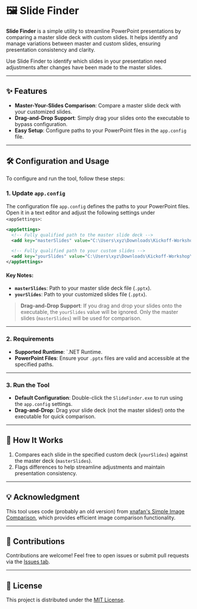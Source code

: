 # 🖼️ Slide Finder

**Slide Finder** is a simple utility to streamline PowerPoint presentations by comparing a master slide deck with custom slides. It helps identify and manage variations between master and custom slides, ensuring presentation consistency and clarity.

Use Slide Finder to identify which slides in your presentation need adjustments after changes have been made to the master slides.

---

## ✨ Features

- **Master-Your-Slides Comparison**: Compare a master slide deck with your customized slides.   
- **Drag-and-Drop Support**: Simply drag your slides onto the executable to bypass configuration.  
- **Easy Setup**: Configure paths to your PowerPoint files in the `app.config` file.

---

## 🛠️ Configuration and Usage

To configure and run the tool, follow these steps:

### 1. Update `app.config`
The configuration file `app.config` defines the paths to your PowerPoint files. Open it in a text editor and adjust the following settings under `<appSettings>`:

```xml
<appSettings>
  <!-- Fully qualified path to the master slide deck -->
  <add key="masterSlides" value="C:\Users\xyz\Downloads\Kickoff-Workshop\MASTER slide deck.pptx" />

  <!-- Fully qualified path to your custom slides -->
  <add key="yourSlides" value="C:\Users\xyz\Downloads\Kickoff-Workshop\product-overview.pptx" />
</appSettings>
```

#### Key Notes:
- **`masterSlides`**: Path to your master slide deck file (`.pptx`).  
- **`yourSlides`**: Path to your customized slides file (`.pptx`).  

> **Drag-and-Drop Support**: If you drag and drop your slides onto the executable, the `yourSlides` value will be ignored. Only the master slides (`masterSlides`) will be used for comparison.

---

### 2. Requirements

- **Supported Runtime**: `.NET Runtime.  
- **PowerPoint Files**: Ensure your `.pptx` files are valid and accessible at the specified paths.

---

### 3. Run the Tool

- **Default Configuration**: Double-click the `SlideFinder.exe` to run using the `app.config` settings.  
- **Drag-and-Drop**: Drag your slide deck (not the master slides!) onto the executable for quick comparison.

---

## 🧩 How It Works

1. Compares each slide in the specified custom deck (`yourSlides`) against the master deck (`masterSlides`).
2. Flags differences to help streamline adjustments and maintain presentation consistency.

---

## 💡 Acknowledgment

This tool uses code (probably an old version) from [xnafan's Simple Image Comparison](https://github.com/xnafan/Simple-image-comparison), which provides efficient image comparison functionality.

---

## 🤝 Contributions

Contributions are welcome! Feel free to open issues or submit pull requests via the [Issues tab](https://github.com/nenning/Slide-Finder/issues).

---

## 📜 License

This project is distributed under the [MIT License](LICENSE.txt).

